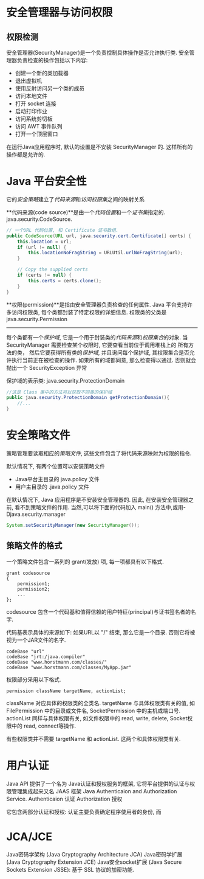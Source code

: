 # 安全管理器与访问权限
## 权限检测
安全管理器(SecurityManager)是一个负责控制具体操作是否允许执行类.
安全管理器负责检查的操作包括以下内容:
* 创建一个新的类加载器
* 退出虚拟机
* 使用反射访问另一个类的成员
* 访问本地文件
* 打开 socket 连接
* 启动打印作业
* 访问系统剪切板
* 访问 AWT 事件队列
* 打开一个顶层窗口

在运行Java应用程序时, 默认的设置是不安装 SecurityManager 的.
这样所有的操作都是允许的.

# Java 平台安全性

它的*安全策略*建立了*代码来源*和*访问权限集*之间的映射关系

**代码来源(code source)**是由一个*代码位置*和一个*证书集*指定的.
java.security.CodeSource.
```java
// 一个URL 代码位置, 和 Certificate 证书数组.
public CodeSource(URL url, java.security.cert.Certificate[] certs) {
    this.location = url;
    if (url != null) {
        this.locationNoFragString = URLUtil.urlNoFragString(url);
    }

    // Copy the supplied certs
    if (certs != null) {
        this.certs = certs.clone();
    }
}
```

**权限(permission)**是指由安全管理器负责检查的任何属性.
Java 平台支持许多访问权限类, 每个类都封装了特定权限的详细信息.
权限类的父类是 java.security.Permission


---

每个类都有一个*保护域*, 它是一个用于封装类的*代码来源*和*权限集合*的对象.
当 SecurityManager 需要检查某个权限时, 它要查看当前位于调用堆栈上的
所有方法的类， 然后它要获得所有类的*保护域*, 并且询问每个保护域, 
其权限集合是否允许执行当前正在被检查的操作. 如果所有的域都同意, 
那么检查得以通过. 否则就会抛出一个 SecurityException 异常

保护域的表示类: java.security.ProtectionDomain


```java
//这是 Class 类中的方法可以获取不同类的保护域
public java.security.ProtectionDomain getProtectionDomain(){
    //...
}
```

# 安全策略文件
策略管理要读取相应的*策略文件*, 这些文件包含了将代码来源映射为权限的指令.

默认情况下, 有两个位置可以安装策略文件
* Java平台主目录的 java.policy 文件
* 用户主目录的 .java.policy 文件


在默认情况下, Java 应用程序是不安装安全管理器的. 因此, 在安装安全管理器之前,
看不到策略文件的作用. 当然,可以将下面的代码加入 main() 方法中,或用-Djava.security.manager
```java
System.setSecurityManager(new SecurityManager());
```
## 策略文件的格式
一个策略文件包含一系列的 grant(发放) 项, 每一项都具有以下格式.
```
grant codesource
{
    permission1;
    permission2;
    ...
};
```
codesource 包含一个代码基和值得信赖的用户特征(principal)与证书签名者的名字.

代码基表示具体的来源如下:
如果URL以 "/" 结束, 那么它是一个目录. 否则它将被视为一个JAR文件的名字.
```
codeBase "url"
codeBase "jrt:/java.compiler"
codeBase "www.horstmann.com/classes/"
codeBase "www.horstmann.com/classes/MyApp.jar"
```

权限部分采用以下格式.
```
permission className targetName, actionList;
```
className 对应具体的权限类的全类名.
targetName 与具体权限类有关的值, 如 FilePermission 中的目录或文件名, SocketPermission 中的主机或端口号.
actionList 同样与具体权限有关, 如文件权限中的 read, write, delete, Socket权限中的 read, connect等操作.

有些权限类并不需要 targetName 和 actionList. 这两个和具体权限类有关.

# 用户认证
Java API 提供了一个名为 Java认证和授权服务的框架,
它将平台提供的认证与权限管理集成起来又名 JAAS 框架
Java Authenticaion and Authorization Service.
Authenticaion 认证
Authorization 授权

它包含两部分认证和授权:
认证主要负责确定程序使用者的身份,
而

# JCA/JCE
Java密码学架构 (Java Cryptography Architecture JCA)
Java密码学扩展 (Java Cryptography Extension JCE)
Java安全socket扩展 (Java Secure Sockets Extension JSSE): 基于 SSL 协议的加密功能.
